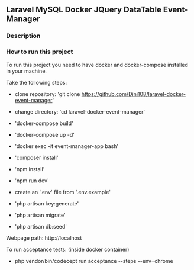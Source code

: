 ## Laravel MySQL Docker JQuery DataTable Event-Manager

### Description
### How to run this project

To run this project you need to have docker and docker-compose installed in your machine.

Take the following steps:

- clone repository: 'git clone https://github.com/Dini108/laravel-docker-event-manager'
- change directory: 'cd laravel-docker-event-manager'
- 'docker-compose build'
- 'docker-compose up -d'
- 'docker exec -it event-manager-app bash'
- 'composer install'
- 'npm install'
- 'npm run dev'

- create an '.env' file from '.env.example'

- 'php artisan key:generate'
- 'php artisan migrate'
- 'php artisan db:seed'

Webpage path: http://localhost

To run acceptance tests:
(inside docker container)
- php vendor/bin/codecept run acceptance --steps --env=chrome
